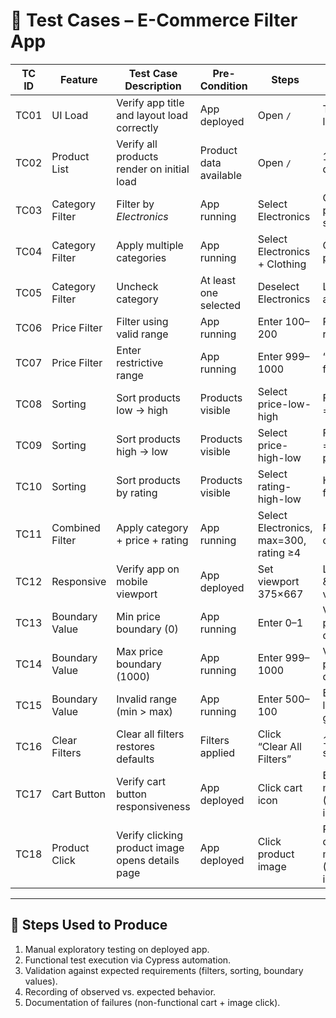 # 📑 Test Cases – E-Commerce Filter App

| TC ID | Feature          | Test Case Description                            | Pre-Condition                  | Steps | Expected Result | Status |
|-------|-----------------|--------------------------------------------------|--------------------------------|-------|-----------------|--------|
| TC01  | UI Load         | Verify app title and layout load correctly        | App deployed                   | Open `/` | Title and layout visible | ✅ Pass |
| TC02  | Product List    | Verify all products render on initial load        | Product data available         | Open `/` | 15 products displayed | ✅ Pass |
| TC03  | Category Filter | Filter by *Electronics*                          | App running                    | Select Electronics | Only 4 products shown | ✅ Pass |
| TC04  | Category Filter | Apply multiple categories                        | App running                    | Select Electronics + Clothing | Combined product list | ✅ Pass |
| TC05  | Category Filter | Uncheck category                                 | At least one selected          | Deselect Electronics | List resets to all products | ✅ Pass |
| TC06  | Price Filter    | Filter using valid range                         | App running                    | Enter 100–200 | Products in range only | ✅ Pass |
| TC07  | Price Filter    | Enter restrictive range                          | App running                    | Enter 999–1000 | “No products found” shown | ✅ Pass |
| TC08  | Sorting         | Sort products low → high                         | Products visible               | Select price-low-high | First product = lowest price | ✅ Pass |
| TC09  | Sorting         | Sort products high → low                         | Products visible               | Select price-high-low | First product = highest price | ✅ Pass |
| TC10  | Sorting         | Sort products by rating                          | Products visible               | Select rating-high-low | Highest rated first | ✅ Pass |
| TC11  | Combined Filter | Apply category + price + rating                  | App running                    | Select Electronics, max=300, rating ≥4 | Results match criteria | ✅ Pass |
| TC12  | Responsive      | Verify app on mobile viewport                    | App deployed                   | Set viewport 375×667 | Layout adapts & products visible | ✅ Pass |
| TC13  | Boundary Value  | Min price boundary (0)                           | App running                    | Enter 0–1 | Valid handling, products displayed | ✅ Pass |
| TC14  | Boundary Value  | Max price boundary (1000)                        | App running                    | Enter 999–1000 | Valid handling, products displayed | ✅ Pass |
| TC15  | Boundary Value  | Invalid range (min > max)                        | App running                    | Enter 500–100 | Error/empty list shown gracefully | ✅ Pass |
| TC16  | Clear Filters   | Clear all filters restores defaults              | Filters applied                | Click “Clear All Filters” | 15 products shown again | ✅ Pass |
| TC17  | Cart Button     | Verify cart button responsiveness                | App deployed                   | Click cart icon | Expected cart modal/redirect (Not implemented) | ❌ Fail |
| TC18  | Product Click   | Verify clicking product image opens details page | App deployed                   | Click product image | Product details modal/page (Not implemented) | ❌ Fail |

---

## 📝 Steps Used to Produce
1. Manual exploratory testing on deployed app.  
2. Functional test execution via Cypress automation.  
3. Validation against expected requirements (filters, sorting, boundary values).  
4. Recording of observed vs. expected behavior.  
5. Documentation of failures (non-functional cart + image click).  
